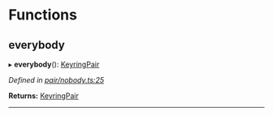 

# Functions

<a id="everybody"></a>

##  everybody

▸ **everybody**(): [KeyringPair](_types_.md#keyringpair)

*Defined in [pair/nobody.ts:25](https://github.com/polkadot-js/common/blob/cd7f644/packages/keyring/src/pair/nobody.ts#L25)*

**Returns:** [KeyringPair](_types_.md#keyringpair)

___

